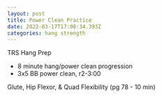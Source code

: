 ```yaml
---
layout: post
title: Power Clean Practice
date: 2022-03-17T17:00:34.393Z
categories: hang strength
---
```

TRS Hang Prep

* 8 minute hang/power clean progression
* 3x5 BB power clean, r2-3:00

Glute, Hip Flexor, & Quad Flexibility (pg 78 - 10 min)